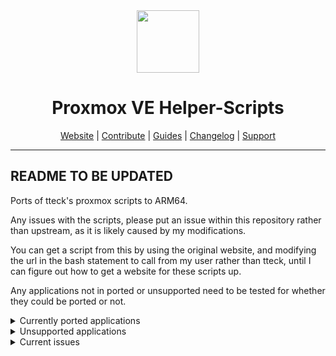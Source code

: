 <div align="center">
  <a href="#">
    <img src="https://raw.githubusercontent.com/tteck/Proxmox/main/misc/images/logo.png" height="100px" />
 </a>
</div>
<h1 align="center">Proxmox VE Helper-Scripts</h1>

<p align="center">
  <a href="https://helper-scripts.com/">Website</a> | 
  <a href="https://github.com/tteck/Proxmox/blob/main/.github/CONTRIBUTING.md">Contribute</a> |
  <a href="https://github.com/tteck/Proxmox/blob/main/USER_SUBMITTED_GUIDES.md">Guides</a> |
  <a href="https://github.com/tteck/Proxmox/blob/main/CHANGELOG.md">Changelog</a> |
  <a href="https://ko-fi.com/D1D7EP4GF">Support</a>
</p>

---

## README TO BE UPDATED

Ports of tteck's proxmox scripts to ARM64.

Any issues with the scripts, please put an issue within this repository rather than upstream, as it is likely caused by my modifications.

You can get a script from this by using the original website, and modifying the url in the bash statement to call from my user rather than tteck, until I can figure out how to get a website for these scripts up.

Any applications not in ported or unsupported need to be tested for whether they could be ported or not.

<details>
  <summary>Currently ported applications</summary>
    <li>ActualBudget</li>
    <li>Adguard</li>
    <li>AgentDVR</li>
    <li>Apache Cassandra</li>
    <li>Docker</li>
    <li>Prowlarr</li>
    <li>Radarr</li>
    <li>Sonarr</li>
</details>

<details>
  <summary>Unsupported applications</summary>
    <li>None yet</li>
</details>

<details>
  <summary>Current issues</summary>
    <li>Currently the image used is hardcoded to be an Ubuntu 22.04 image.</li>
    <li>Available debian arm64 images aren't able to be used currently as they have moved from ifupdown networking to systemd-network, meaning that until I can figure out how to make a custom image using ifupdown Debian will not work, if you know how to do this please make an issue, as Im unsure of where to start with this</li>
</details>
